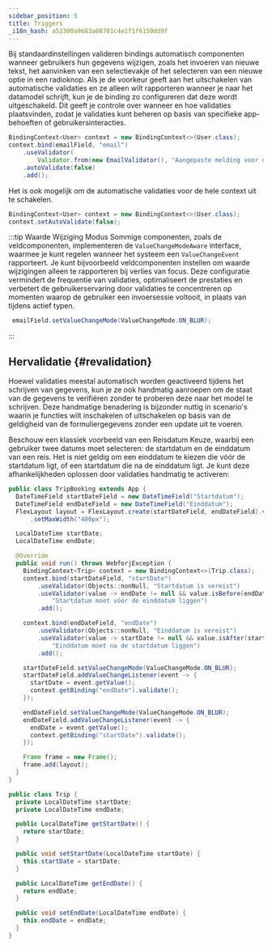 ```yaml
---
sidebar_position: 5
title: Triggers
_i18n_hash: a52300a9683a08701c4e1f1f6150dd9f
---
```

Bij standaardinstellingen valideren bindings automatisch componenten wanneer gebruikers hun gegevens wijzigen, zoals het invoeren van nieuwe tekst, het aanvinken van een selectievakje of het selecteren van een nieuwe optie in een radioknop. Als je de voorkeur geeft aan het uitschakelen van automatische validaties en ze alleen wilt rapporteren wanneer je naar het datamodel schrijft, kun je de binding zo configureren dat deze wordt uitgeschakeld. Dit geeft je controle over wanneer en hoe validaties plaatsvinden, zodat je validaties kunt beheren op basis van specifieke app-behoeften of gebruikersinteracties.

```java
BindingContext<User> context = new BindingContext<>(User.class);
context.bind(emailField, "email")
    .useValidator(
        Validator.from(new EmailValidator(), "Aangepaste melding voor ongeldig e-mailadres"))
    .autoValidate(false)
    .add();
```

Het is ook mogelijk om de automatische validaties voor de hele context uit te schakelen.

```java
BindingContext<User> context = new BindingContext<>(User.class);
context.setAutoValidate(false);
```

:::tip Waarde Wijziging Modus
Sommige componenten, zoals de veldcomponenten, implementeren de `ValueChangeModeAware` interface, waarmee je kunt regelen wanneer het systeem een `ValueChangeEvent` rapporteert. Je kunt bijvoorbeeld veldcomponenten instellen om waarde wijzigingen alleen te rapporteren bij verlies van focus. Deze configuratie vermindert de frequentie van validaties, optimaliseert de prestaties en verbetert de gebruikerservaring door validaties te concentreren op momenten waarop de gebruiker een invoersessie voltooit, in plaats van tijdens actief typen.

```java
 emailField.setValueChangeMode(ValueChangeMode.ON_BLUR);
```
:::

## Hervalidatie {#revalidation}

Hoewel validaties meestal automatisch worden geactiveerd tijdens het schrijven van gegevens, kun je ze ook handmatig aanroepen om de staat van de gegevens te verifiëren zonder te proberen deze naar het model te schrijven. Deze handmatige benadering is bijzonder nuttig in scenario's waarin je functies wilt inschakelen of uitschakelen op basis van de geldigheid van de formuliergegevens zonder een update uit te voeren.

Beschouw een klassiek voorbeeld van een Reisdatum Keuze, waarbij een gebruiker twee datums moet selecteren: de startdatum en de einddatum van een reis. Het is niet geldig om een einddatum te kiezen die vóór de startdatum ligt, of een startdatum die na de einddatum ligt. Je kunt deze afhankelijkheden oplossen door validaties handmatig te activeren:

<Tabs>
<TabItem value="TripBooking" label="TripBooking.java">

```java showLineNumbers
public class TripBooking extends App {
  DateTimeField startDateField = new DateTimeField("Startdatum");
  DateTimeField endDateField = new DateTimeField("Einddatum");
  FlexLayout layout = FlexLayout.create(startDateField, endDateField).vertical().build().setStyle("margin", "20px auto")
      .setMaxWidth("400px");

  LocalDateTime startDate;
  LocalDateTime endDate;

  @Override
  public void run() throws WebforjException {
    BindingContext<Trip> context = new BindingContext<>(Trip.class);
    context.bind(startDateField, "startDate")
        .useValidator(Objects::nonNull, "Startdatum is vereist")
        .useValidator(value -> endDate != null && value.isBefore(endDate),
            "Startdatum moet vóór de einddatum liggen")
        .add();

    context.bind(endDateField, "endDate")
        .useValidator(Objects::nonNull, "Einddatum is vereist")
        .useValidator(value -> startDate != null && value.isAfter(startDate),
            "Einddatum moet na de startdatum liggen")
        .add();

    startDateField.setValueChangeMode(ValueChangeMode.ON_BLUR);
    startDateField.addValueChangeListener(event -> {
      startDate = event.getValue();
      context.getBinding("endDate").validate();
    });

    endDateField.setValueChangeMode(ValueChangeMode.ON_BLUR);
    endDateField.addValueChangeListener(event -> {
      endDate = event.getValue();
      context.getBinding("startDate").validate();
    });

    Frame frame = new Frame();
    frame.add(layout);
  }
}
```

</TabItem>
<TabItem value="Trip" label="Trip.java">

```java showLineNumbers
public class Trip {
  private LocalDateTime startDate;
  private LocalDateTime endDate;

  public LocalDateTime getStartDate() {
    return startDate;
  }

  public void setStartDate(LocalDateTime startDate) {
    this.startDate = startDate;
  }

  public LocalDateTime getEndDate() {
    return endDate;
  }

  public void setEndDate(LocalDateTime endDate) {
    this.endDate = endDate;
  }
}
```

</TabItem>
</Tabs>
